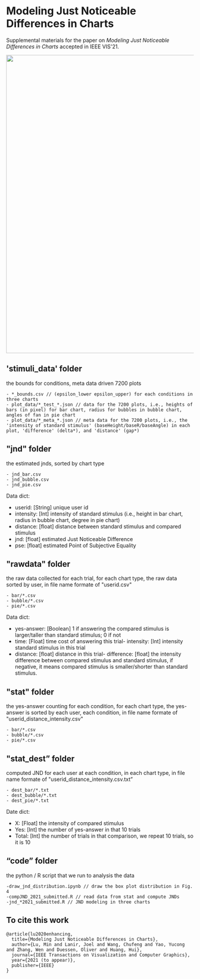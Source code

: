 # Modeling Just Noticeable Differences in Charts

Supplemental materials for the paper on _Modeling Just Noticeable Differences in Charts_ accepted in IEEE VIS'21.

<img src="https://github.com/deardeer/JND-in-Charts/blob/main/model_jnd.png" width=800></img>

## 'stimuli_data' folder 

the bounds for conditions, meta data driven 7200 plots

	- *_bounds.csv // (epsilon_lower epsilon_upper) for each conditions in three charts
	- plot_data/*_test_*.json // data for the 7200 plots, i.e., heights of bars (in pixel) for bar chart, radius for bubbles in bubble chart, angles of fan in pie chart
	- plot_data/*_meta_*.json // meta data for the 7200 plots, i.e., the 'intensity of standard stimulus' (baseHeight/baseR/baseAngle) in each plot, 'difference' (delta*), and 'distance' (gap*)

## "jnd" folder 

the estimated jnds, sorted by chart type

	- jnd_bar.csv
	- jnd_bubble.csv
	- jnd_pie.csv
	
Data dict:
- userid: [String] unique user id
- intensity: [Int] intensity of standard stimulus (i.e., height in bar chart, radius in bubble chart, degree in pie chart)
- distance: [float] distance between standard stimulus and compared stimulus
- jnd: [float] estimated Just Noticeable Difference
- pse: [float] estimated Point of Subjective Equality


## "rawdata" folder 

the raw data collected for each trial, for each chart type, the raw data sorted by user, in file name formate of "userid.csv"

	- bar/*.csv  
	- bubble/*.csv
	- pie/*.csv

Data dict:
- yes-answer: [Boolean] 1 if answering the compared stimulus is larger/taller than standard stimulus; 0 if not
- time: [Float] time cost of answering this trial- intensity: [Int] intensity standard stimulus in this trial
- distance: [float] distance in this trial- difference: [float] the intensity difference between compared stimulus and standard stimulus, if negative, it means compared stimulus is smaller/shorter than standard stimulus.

## "stat" folder 

the yes-answer counting for each condition, for each chart type, the yes-answer is sorted by each user, each condition, in file name formate of "userid_distance_intensity.csv"
	
	- bar/*.csv
	- bubble/*.csv
	- pie/*.csv


## "stat_dest” folder 

computed JND for each user at each condition, in each chart type, in file name formate of "userid_distance_intensity.csv.txt”
	
	- dest_bar/*.txt
	- dest_bubble/*.txt
	- dest_pie/*.txt


Date dict:
- X: [Float] the intensity of compared stimulus
- Yes: [Int] the number of yes-answer in that 10 trials 
- Total: [Int] the number of trials in that comparison, we repeat 10 trials, so it is 10

## “code” folder 

the python / R script that we run to analysis the data
	
	-draw_jnd_distribution.ipynb // draw the box plot distribution in Fig. 4
	-compJND_2021_submitted.R // read data from stat and compute JNDs
	-jnd_*2021_submitted.R // JND modeling in three charts

## To cite this work

```
@article{lu2020enhancing,
  title={Modeling Just Noticeable Differences in Charts},
  author={Lu, Min and Lanir, Joel and Wang, Chufeng and Yao, Yucong and Zhang, Wen and Duessen, Oliver and Huang, Hui},
  journal={IEEE Transactions on Visualization and Computer Graphics},
  year={2021 (to appear)},
  publisher={IEEE}
}
```

